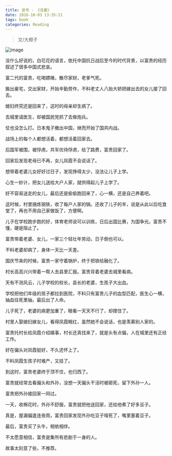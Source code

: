 ```yaml
---
title: 读书 - 《活着》
date: 2016-10-03 13:35:21
tags: book
categories: Reading
---
```


> 文/大橙子

![image](https://img.tobyqin.cn/huo-zhe.jpg)

没什么好说的，白花花的语言，依托中国抗日战后至今的时代背景，以富贵的经历叙述了很多中国式悲哀。

<!-- more -->

富二代的富贵，吃喝嫖赌，散尽家财，老爹气死。

搬出豪宅，交出家财，开始辛勤劳作，不料老丈人八抬大轿把嫁出去的女儿接了回去。

媳妇终究还是回来了，这时的母亲却生病了。

去城里请医生，却被国民党抓了去做炮兵。

仗也没怎么打。日本鬼子撤出中国，继而开始了国共内战。

战场上的每个人都想活着，都想活着回家去。

后国军被围，被俘虏。共军优待俘虏，给了路费，富贵回家了。

回家后发现老母已不再，女儿凤霞不会说话了。

想带着老婆儿女好好过日子，发现挣得太少，没法让儿子上学。

心生一妙计，把女儿送给大户人家，就供得起儿子上学了。

好不容易送走的女儿，最后还是偷偷跑回来了，心一横，还是自己养着吧。

这时候，村里搞炼钢铁，收了每户人家的锅。还收了儿子的羊，说是从此以后吃食堂了，再也不用自己家做饭了，方便啊。

儿子在学校跑步跑的好，体育老师说可以训练，日后出国比赛，为国争光。富贵不懂，硬是阻止了。

富贵带着老婆、女儿，一家三个轻壮年劳动，日子倒也可以。

不料老婆却病了，身体一天比一天差。

国庆节来的时候，富贵一家守着锅炉，终于把铁给融化了。

村长高高兴兴带着一帮人去县里汇报。富贵背着老婆去城里看病。

天有不测风云，儿子学校的校长，县长的老婆，生孩子大出血。

学校把他们年级的孩子都拉到医院，不料只有富贵儿子的血型匹配，医生心一横，抽血往死里抽，最后出了人命。

儿子死了，老婆的病更加重了，眼看一天天不行了，却撑住了。

村里人娶媳妇嫁女儿，看得凤霞眼红，虽然她不会说话，也是羡慕别人家的。

富贵托村长给凤霞介绍婚事，村长还真找来了，就是头有点偏，人在城里还有正经工作。

好在偏头对凤霞挺好，不久还怀上了。

不料凤霞生孩子时难产，又挂了。

到这时，富贵老婆终于顶不住，也归西了。

富贵就经常去看偏头和外孙，没想一天偏头干活时被砸死，留下外孙一人。

富贵把外孙接回家一同过。

一天，收棉花时，外孙不舒服，富贵就把他送回家，还给他煮了好多豆子。

真是，屋漏偏逢连夜雨，富贵回家发现外孙吃豆子噎死了，嘴里塞着豆子。

最后，富贵买了头牛，相依相伴。

不太愿意相信，富贵是集所有悲剧于一身的人。

故事太刻意了些，不推荐。
